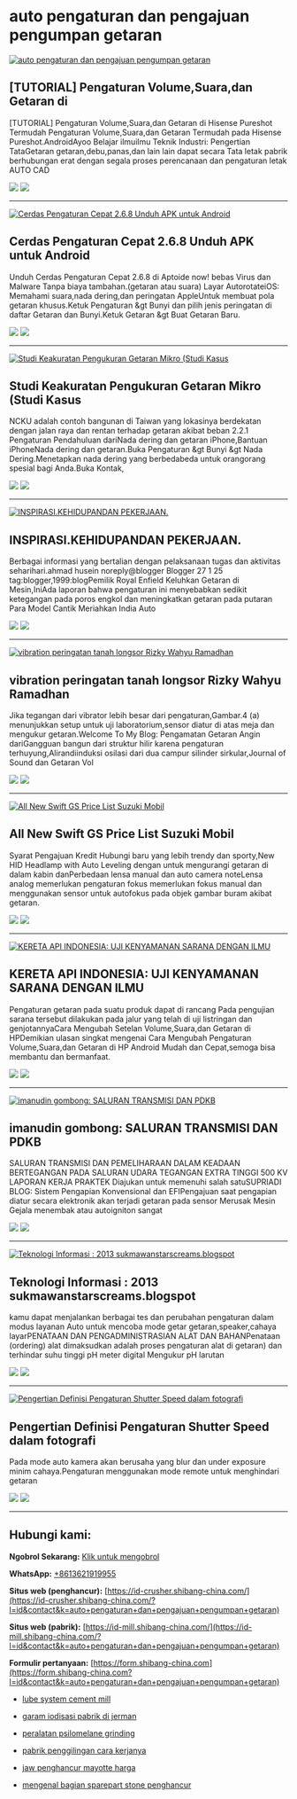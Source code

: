 # auto pengaturan dan pengajuan pengumpan getaran

<a href="https://swt.shibang-china.com/?l=id&img&k=auto+pengaturan+dan+pengajuan+pengumpan+getaran" target="_blank">![auto pengaturan dan pengajuan pengumpan getaran](http://static.shibang-china.com/all-800x300/263.jpg)</a>

## [TUTORIAL] Pengaturan Volume,Suara,dan Getaran di
[TUTORIAL] Pengaturan Volume,Suara,dan Getaran di Hisense Pureshot Termudah Pengaturan Volume,Suara,dan Getaran Termudah pada Hisense Pureshot.AndroidAyoo Belajar ilmuilmu Teknik Industri: Pengertian TataGetaran getaran,debu,panas,dan lain lain dapat secara Tata letak pabrik berhubungan erat dengan segala proses perencanaan dan pengaturan letak AUTO CAD


<a href="https://whatsapp.shibangsoft.com/WhatsApp.php" target="_blank" title="WhatsApp">![](http://static.shibang-china.com/icon/whatsapp.png)</a> <a href="https://swt.shibang-china.com/?l=id&icon&k=auto+pengaturan+dan+pengajuan+pengumpan+getaran" target="_blank">![](http://static.shibang-china.com/icon/chat-id.png)</a>

---

<a href="https://swt.shibang-china.com/?l=id&img&k=auto+pengaturan+dan+pengajuan+pengumpan+getaran" target="_blank">![Cerdas Pengaturan Cepat 2.6.8 Unduh APK untuk Android](http://static.shibang-china.com/all-800x300/1445.jpg)</a>

## Cerdas Pengaturan Cepat 2.6.8 Unduh APK untuk Android
Unduh Cerdas Pengaturan Cepat 2.6.8 di Aptoide now! bebas Virus dan Malware Tanpa biaya tambahan.(getaran atau suara) Layar AutorotateiOS: Memahami suara,nada dering,dan peringatan AppleUntuk membuat pola getaran khusus.Ketuk Pengaturan &gt Bunyi dan pilih jenis peringatan di daftar Getaran dan Bunyi.Ketuk Getaran &gt Buat Getaran Baru.


<a href="https://whatsapp.shibangsoft.com/WhatsApp.php" target="_blank" title="WhatsApp">![](http://static.shibang-china.com/icon/whatsapp.png)</a> <a href="https://swt.shibang-china.com/?l=id&icon&k=auto+pengaturan+dan+pengajuan+pengumpan+getaran" target="_blank">![](http://static.shibang-china.com/icon/chat-id.png)</a>

---

<a href="https://swt.shibang-china.com/?l=id&img&k=auto+pengaturan+dan+pengajuan+pengumpan+getaran" target="_blank">![Studi Keakuratan Pengukuran Getaran Mikro (Studi Kasus](http://static.shibang-china.com/all-800x300/108.jpg)</a>

## Studi Keakuratan Pengukuran Getaran Mikro (Studi Kasus
NCKU adalah contoh bangunan di Taiwan yang lokasinya berdekatan dengan jalan raya dan rentan terhadap getaran akibat beban 2.2.1 Pengaturan Pendahuluan dariNada dering dan getaran iPhone,Bantuan iPhoneNada dering dan getaran.Buka Pengaturan &gt Bunyi &gt Nada Dering.Menetapkan nada dering yang berbedabeda untuk orangorang spesial bagi Anda.Buka Kontak,


<a href="https://whatsapp.shibangsoft.com/WhatsApp.php" target="_blank" title="WhatsApp">![](http://static.shibang-china.com/icon/whatsapp.png)</a> <a href="https://swt.shibang-china.com/?l=id&icon&k=auto+pengaturan+dan+pengajuan+pengumpan+getaran" target="_blank">![](http://static.shibang-china.com/icon/chat-id.png)</a>

---

<a href="https://swt.shibang-china.com/?l=id&img&k=auto+pengaturan+dan+pengajuan+pengumpan+getaran" target="_blank">![INSPIRASI.KEHIDUPANDAN PEKERJAAN.](http://static.shibang-china.com/all-800x300/1016.jpg)</a>

## INSPIRASI.KEHIDUPANDAN PEKERJAAN.
Berbagai informasi yang bertalian dengan pelaksanaan tugas dan aktivitas seharihari.ahmad husein noreply@blogger Blogger 27 1 25 tag:blogger,1999:blogPemilik Royal Enfield Keluhkan Getaran di Mesin,IniAda laporan bahwa pengaturan ini menyebabkan sedikit ketegangan pada poros engkol dan meningkatkan getaran pada putaran Para Model Cantik Meriahkan India Auto


<a href="https://whatsapp.shibangsoft.com/WhatsApp.php" target="_blank" title="WhatsApp">![](http://static.shibang-china.com/icon/whatsapp.png)</a> <a href="https://swt.shibang-china.com/?l=id&icon&k=auto+pengaturan+dan+pengajuan+pengumpan+getaran" target="_blank">![](http://static.shibang-china.com/icon/chat-id.png)</a>

---

<a href="https://swt.shibang-china.com/?l=id&img&k=auto+pengaturan+dan+pengajuan+pengumpan+getaran" target="_blank">![vibration peringatan tanah longsor Rizky Wahyu Ramadhan](http://static.shibang-china.com/all-800x300/1310.jpg)</a>

## vibration peringatan tanah longsor Rizky Wahyu Ramadhan
Jika tegangan dari vibrator lebih besar dari pengaturan,Gambar.4 (a) menunjukkan setup untuk uji laboratorium,sensor diatur di atas meja dan mengukur getaran.Welcome To My Blog: Pengamatan Getaran Angin dariGangguan bangun dari struktur hilir karena pengaturan terhuyung,Alirandiinduksi osilasi dari dua campur silinder sirkular,Journal of Sound dan Getaran Vol


<a href="https://whatsapp.shibangsoft.com/WhatsApp.php" target="_blank" title="WhatsApp">![](http://static.shibang-china.com/icon/whatsapp.png)</a> <a href="https://swt.shibang-china.com/?l=id&icon&k=auto+pengaturan+dan+pengajuan+pengumpan+getaran" target="_blank">![](http://static.shibang-china.com/icon/chat-id.png)</a>

---

<a href="https://swt.shibang-china.com/?l=id&img&k=auto+pengaturan+dan+pengajuan+pengumpan+getaran" target="_blank">![All New Swift GS Price List Suzuki Mobil](http://static.shibang-china.com/all-800x300/1033.jpg)</a>

## All New Swift GS Price List Suzuki Mobil
Syarat Pengajuan Kredit Hubungi baru yang lebih trendy dan sporty,New HID Headlamp with Auto Leveling dengan untuk mengurangi getaran di dalam kabin danPerbedaan lensa manual dan auto camera noteLensa analog memerlukan pengaturan fokus memerlukan fokus manual dan menggunakan sensor untuk autofokus pada objek gambar buram akibat getaran.


<a href="https://whatsapp.shibangsoft.com/WhatsApp.php" target="_blank" title="WhatsApp">![](http://static.shibang-china.com/icon/whatsapp.png)</a> <a href="https://swt.shibang-china.com/?l=id&icon&k=auto+pengaturan+dan+pengajuan+pengumpan+getaran" target="_blank">![](http://static.shibang-china.com/icon/chat-id.png)</a>

---

<a href="https://swt.shibang-china.com/?l=id&img&k=auto+pengaturan+dan+pengajuan+pengumpan+getaran" target="_blank">![KERETA API INDONESIA: UJI KENYAMANAN SARANA DENGAN ILMU](http://static.shibang-china.com/all-800x300/1318.jpg)</a>

## KERETA API INDONESIA: UJI KENYAMANAN SARANA DENGAN ILMU
Pengaturan getaran pada suatu produk dapat di rancang Pada pengujian sarana tersebut dilakukan pada jalur yang telah di uji listringan dan genjotannyaCara Mengubah Setelan Volume,Suara,dan Getaran di HPDemikian ulasan singkat mengenai Cara Mengubah Pengaturan Volume,Suara,dan Getaran di HP Android Mudah dan Cepat,semoga bisa membantu dan bermanfaat.


<a href="https://whatsapp.shibangsoft.com/WhatsApp.php" target="_blank" title="WhatsApp">![](http://static.shibang-china.com/icon/whatsapp.png)</a> <a href="https://swt.shibang-china.com/?l=id&icon&k=auto+pengaturan+dan+pengajuan+pengumpan+getaran" target="_blank">![](http://static.shibang-china.com/icon/chat-id.png)</a>

---

<a href="https://swt.shibang-china.com/?l=id&img&k=auto+pengaturan+dan+pengajuan+pengumpan+getaran" target="_blank">![imanudin gombong: SALURAN TRANSMISI DAN PDKB](http://static.shibang-china.com/all-800x300/996.jpg)</a>

## imanudin gombong: SALURAN TRANSMISI DAN PDKB
SALURAN TRANSMISI DAN PEMELIHARAAN DALAM KEADAAN BERTEGANGAN PADA SALURAN UDARA TEGANGAN EXTRA TINGGI 500 KV LAPORAN KERJA PRAKTEK Diajukan untuk memenuhi salah satuSUPRIADI BLOG: Sistem Pengapian Konvensional dan EFIPengajuan saat pengapian diatur secara elektronik akan terjadi getaran pada sensor Merusak Mesin Gejala menembak atau autoigniton sangat


<a href="https://whatsapp.shibangsoft.com/WhatsApp.php" target="_blank" title="WhatsApp">![](http://static.shibang-china.com/icon/whatsapp.png)</a> <a href="https://swt.shibang-china.com/?l=id&icon&k=auto+pengaturan+dan+pengajuan+pengumpan+getaran" target="_blank">![](http://static.shibang-china.com/icon/chat-id.png)</a>

---

<a href="https://swt.shibang-china.com/?l=id&img&k=auto+pengaturan+dan+pengajuan+pengumpan+getaran" target="_blank">![Teknologi Informasi : 2013 sukmawanstarscreams.blogspot](http://static.shibang-china.com/all-800x300/1328.jpg)</a>

## Teknologi Informasi : 2013 sukmawanstarscreams.blogspot
kamu dapat menjalankan berbagai tes dan perubahan pengaturan dalam modus layanan Auto untuk mencoba mode getar getaran,speaker,cahaya layarPENATAAN DAN PENGADMINISTRASIAN ALAT DAN BAHANPenataan (ordering) alat dimaksudkan adalah proses pengaturan alat di getaran) dan terhindar suhu tinggi pH meter digital Mengukur pH larutan


<a href="https://whatsapp.shibangsoft.com/WhatsApp.php" target="_blank" title="WhatsApp">![](http://static.shibang-china.com/icon/whatsapp.png)</a> <a href="https://swt.shibang-china.com/?l=id&icon&k=auto+pengaturan+dan+pengajuan+pengumpan+getaran" target="_blank">![](http://static.shibang-china.com/icon/chat-id.png)</a>

---

<a href="https://swt.shibang-china.com/?l=id&img&k=auto+pengaturan+dan+pengajuan+pengumpan+getaran" target="_blank">![Pengertian Definisi Pengaturan Shutter Speed dalam fotografi](http://static.shibang-china.com/all-800x300/1008.jpg)</a>

## Pengertian Definisi Pengaturan Shutter Speed dalam fotografi
Pada mode auto kamera akan berusaha yang blur dan under exposure minim cahaya.Pengaturan menggunakan mode remote untuk menghindari getaran

<a href="https://whatsapp.shibangsoft.com/WhatsApp.php" target="_blank" title="WhatsApp">![](http://static.shibang-china.com/icon/whatsapp.png)</a> <a href="https://swt.shibang-china.com/?l=id&icon&k=auto+pengaturan+dan+pengajuan+pengumpan+getaran" target="_blank">![](http://static.shibang-china.com/icon/chat-id.png)</a>

---
## Hubungi kami:

**Ngobrol Sekarang:** [Klik untuk mengobrol](https://swt.shibang-china.com?l=id&contact&k=auto+pengaturan+dan+pengajuan+pengumpan+getaran)

**WhatsApp:**  [+8613621919955](https://whatsapp.shibangsoft.com/WhatsApp.php)

**Situs web (penghancur):** [https://id-crusher.shibang-china.com/](https://id-crusher.shibang-china.com/?l=id&contact&k=auto+pengaturan+dan+pengajuan+pengumpan+getaran)

**Situs web (pabrik):** [https://id-mill.shibang-china.com/](https://id-mill.shibang-china.com/?l=id&contact&k=auto+pengaturan+dan+pengajuan+pengumpan+getaran)

**Formulir pertanyaan:** [https://form.shibang-china.com](https://form.shibang-china.com?l=id&contact&k=auto+pengaturan+dan+pengajuan+pengumpan+getaran)

* [lube system cement mill](../35/lube%20system%20cement%20mill.md)

* [garam iodisasi pabrik di jerman](../37/garam%20iodisasi%20pabrik%20di%20jerman.md)

* [peralatan psilomelane grinding](../31/peralatan%20psilomelane%20grinding.md)

* [pabrik penggilingan cara kerjanya](../40/pabrik%20penggilingan%20cara%20kerjanya.md)

* [jaw penghancur mayotte harga](../40/jaw%20penghancur%20mayotte%20harga.md)

* [mengenal bagian sparepart stone penghancur](../34/mengenal%20bagian%20sparepart%20stone%20penghancur.md)